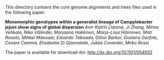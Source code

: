 
This directory contains the core genome alignments and trees files used in the following paper:

**Monomorphic genotypes within a generalist lineage of Campylobacter jejuni show signs of global dispersion**
*Ann-Katrin Llarena, Ji Zhang, Minna Vehkala, Niko Välimäki, Marjaana Hakkinen, Marja-Liisa Hänninen, Mati Roasto, Mihkel Mäesaar, Eduardo Taboada, Dillon Barker, Giuliano Garfolo, Cesare Cammà, Elisabetta Di Giannatale, Jukka Corander, Mirko Rossi*

The paper is available for download doi: http://dx.doi.org/10.1101/054932
